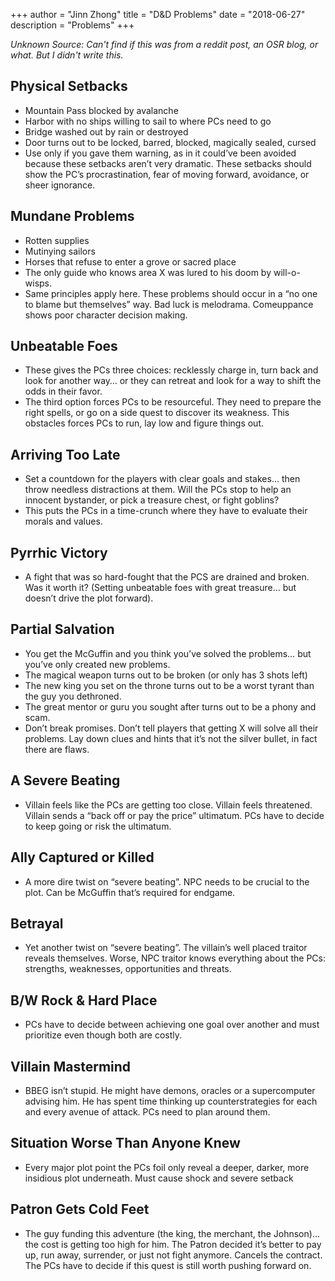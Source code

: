 +++
author = "Jinn Zhong"
title = "D&D Problems"
date = "2018-06-27"
description = "Problems"
+++

_Unknown Source: Can't find if this was from a reddit post, an OSR blog, or what. But I didn't write this._

## Physical Setbacks
* Mountain Pass blocked by avalanche
* Harbor with no ships willing to sail to where PCs need to go
* Bridge washed out by rain or destroyed
* Door turns out to be locked, barred, blocked, magically sealed, cursed
* Use only if you gave them warning, as in it could’ve been avoided because these setbacks aren’t very dramatic. These setbacks should show the PC’s procrastination, fear of moving forward, avoidance, or sheer ignorance.

## Mundane Problems
* Rotten supplies
* Mutinying sailors
* Horses that refuse to enter a grove or sacred place
* The only guide who knows area X was lured to his doom by will-o-wisps.
* Same principles apply here. These problems should occur in a “no one to blame but themselves” way. Bad luck is melodrama. Comeuppance shows poor character decision making.

## Unbeatable Foes
* These gives the PCs three choices: recklessly charge in, turn back and look for another way… or they can retreat and look for a way to shift the odds in their favor.
* The third option forces PCs to be resourceful. They need to prepare the right spells, or go on a side quest to discover its weakness. This obstacles forces PCs to run, lay low and figure things out.

## Arriving Too Late
* Set a countdown for the players with clear goals and stakes… then throw needless distractions at them. Will the PCs stop to help an innocent bystander, or pick a treasure chest, or fight goblins?
* This puts the PCs in a time-crunch where they have to evaluate their morals and values.

## Pyrrhic Victory
* A fight that was so hard-fought that the PCS are drained and broken. Was it worth it? (Setting unbeatable foes with great treasure… but doesn’t drive the plot forward).

## Partial Salvation
* You get the McGuffin and you think you’ve solved the problems… but you’ve only created new problems.
* The magical weapon turns out to be broken (or only has 3 shots left)
* The new king you set on the throne turns out to be a worst tyrant than the guy you dethroned.
* The great mentor or guru you sought after turns out to be a phony and scam.
* Don’t break promises. Don’t tell players that getting X will solve all their problems. Lay down clues and hints that it’s not the silver bullet, in fact there are flaws. 

## A Severe Beating
* Villain feels like the PCs are getting too close. Villain feels threatened. Villain sends a “back off or pay the price” ultimatum.
PCs have to decide to keep going or risk the ultimatum.

## Ally Captured or Killed
* A more dire twist on “severe beating”. NPC needs to be crucial to the plot. Can be McGuffin that’s required for endgame.

## Betrayal
* Yet another twist on “severe beating”. The villain’s well placed traitor reveals themselves. Worse, NPC traitor knows everything about the PCs: strengths, weaknesses, opportunities and threats.

## B/W Rock & Hard Place
* PCs have to decide between achieving one goal over another and must prioritize even though both are costly.

## Villain Mastermind
* BBEG isn’t stupid. He might have demons, oracles or a supercomputer advising him. He has spent time thinking up counterstrategies for each and every avenue of attack. PCs need to plan around them.

## Situation Worse Than Anyone Knew
* Every major plot point the PCs foil only reveal a deeper, darker, more insidious plot underneath. Must cause shock and severe setback

## Patron Gets Cold Feet
* The guy funding this adventure (the king, the merchant, the Johnson)… the cost is getting too high for him. The Patron decided it’s better to pay up, run away, surrender, or just not fight anymore. Cancels the contract.
The PCs have to decide if this quest is still worth pushing forward on. 
